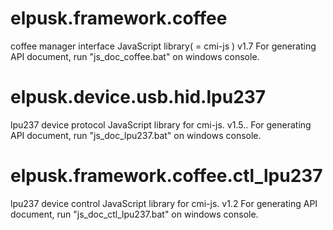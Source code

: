 # elpusk.framework.coffee
coffee manager interface JavaScript  library( = cmi-js )
v1.7
For generating API document, run "js_doc_coffee.bat" on windows console.

# elpusk.device.usb.hid.lpu237
lpu237 device protocol JavaScript  library for cmi-js.
v1.5..
For generating API document, run "js_doc_lpu237.bat" on windows console.

# elpusk.framework.coffee.ctl_lpu237
lpu237 device control JavaScript  library for cmi-js.
v1.2
For generating API document, run "js_doc_ctl_lpu237.bat" on windows console.